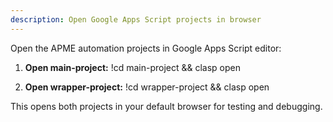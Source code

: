 ```yaml
---
description: Open Google Apps Script projects in browser
---
```


Open the APME automation projects in Google Apps Script editor:

1. **Open main-project:**
   !cd main-project && clasp open

2. **Open wrapper-project:**
   !cd wrapper-project && clasp open

This opens both projects in your default browser for testing and debugging.